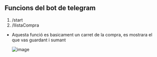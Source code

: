 ## Funcions del bot de telegram
1. /start
2. /llistaCompra

- Aquesta funció es basicament un carret de la compra, es mostrara el que vas guardant i sumant

   ![image](https://github.com/user-attachments/assets/3c072304-7d5d-4eea-a285-ff18138bea23)
